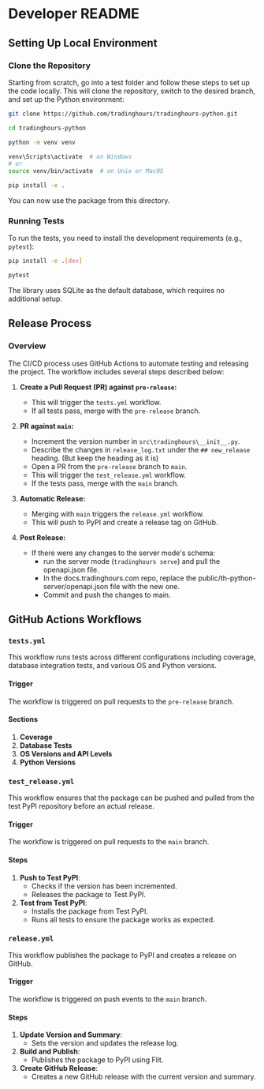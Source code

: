 # Developer README

## Setting Up Local Environment

### Clone the Repository

Starting from scratch, go into a test folder and follow these steps to set up the code locally. This will clone the repository, switch to the desired branch, and set up the Python environment:

```bash
git clone https://github.com/tradinghours/tradinghours-python.git

cd tradinghours-python

python -m venv venv

venv\Scripts\activate  # on Windows
# or
source venv/bin/activate  # on Unix or MacOS

pip install -e .
```

You can now use the package from this directory.

### Running Tests

To run the tests, you need to install the development requirements (e.g., `pytest`):

```bash
pip install -e .[dev]

pytest
```

The library uses SQLite as the default database, which requires no additional setup.

## Release Process

### Overview

The CI/CD process uses GitHub Actions to automate testing and releasing the project. The workflow includes several steps described below:

1. **Create a Pull Request (PR) against `pre-release`:**
   - This will trigger the `tests.yml` workflow.
   - If all tests pass, merge with the `pre-release` branch.

2. **PR against `main`:**
   - Increment the version number in `src\tradinghours\__init__.py`.
   - Describe the changes in `release_log.txt` under the `## new_release` heading. (But keep the heading as it is)
   - Open a PR from the `pre-release` branch to `main`.
   - This will trigger the `test_release.yml` workflow.
   - If the tests pass, merge with the `main` branch.

3. **Automatic Release:**
   - Merging with `main` triggers the `release.yml` workflow.
   - This will push to PyPI and create a release tag on GitHub.

4. **Post Release:**
   - If there were any changes to the server mode's schema:
     - run the server mode (`tradinghours serve`) and pull the openapi.json file.
     - In the docs.tradinghours.com repo, replace the public/th-python-server/openapi.json file with the new one.
     - Commit and push the changes to main.
   

## GitHub Actions Workflows

### `tests.yml`

This workflow runs tests across different configurations including coverage, database integration tests, and various OS and Python versions.

#### Trigger

The workflow is triggered on pull requests to the `pre-release` branch.

#### Sections

1. **Coverage**
2. **Database Tests**
3. **OS Versions and API Levels**
4. **Python Versions**

### `test_release.yml`

This workflow ensures that the package can be pushed and pulled from the test PyPI repository before an actual release.

#### Trigger

The workflow is triggered on pull requests to the `main` branch.

#### Steps

1. **Push to Test PyPI**:
    - Checks if the version has been incremented.
    - Releases the package to Test PyPI.
2. **Test from Test PyPI**:
    - Installs the package from Test PyPI.
    - Runs all tests to ensure the package works as expected.

### `release.yml`

This workflow publishes the package to PyPI and creates a release on GitHub.

#### Trigger

The workflow is triggered on push events to the `main` branch.

#### Steps

1. **Update Version and Summary**:
   - Sets the version and updates the release log.
2. **Build and Publish**:
   - Publishes the package to PyPI using Flit.
3. **Create GitHub Release**:
   - Creates a new GitHub release with the current version and summary.
